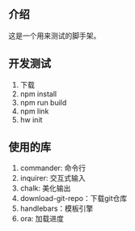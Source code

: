 ## 介绍
这是一个用来测试的脚手架。

## 开发测试
1. 下载
2. npm install
3. npm run build
4. npm link
5. hw init

## 使用的库
1. commander: 命令行
2. inquirer: 交互式输入
3. chalk: 美化输出
4. download-git-repo：下载git仓库
5. handlebars：模板引擎
6. ora: 加载进度
